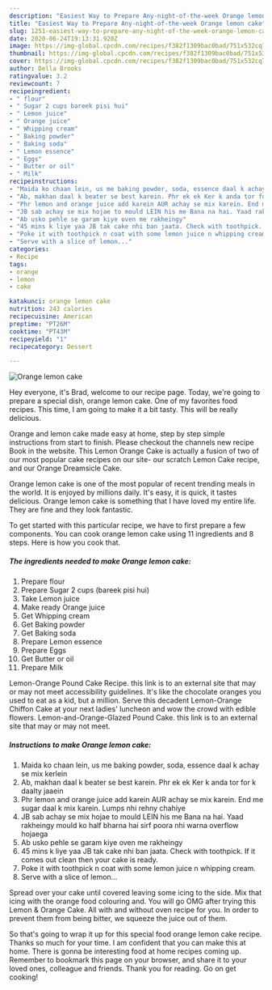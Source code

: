```yaml
---
description: "Easiest Way to Prepare Any-night-of-the-week Orange lemon cake"
title: "Easiest Way to Prepare Any-night-of-the-week Orange lemon cake"
slug: 1251-easiest-way-to-prepare-any-night-of-the-week-orange-lemon-cake
date: 2020-06-24T19:13:31.920Z
image: https://img-global.cpcdn.com/recipes/f382f1309bac0bad/751x532cq70/orange-lemon-cake-recipe-main-photo.jpg
thumbnail: https://img-global.cpcdn.com/recipes/f382f1309bac0bad/751x532cq70/orange-lemon-cake-recipe-main-photo.jpg
cover: https://img-global.cpcdn.com/recipes/f382f1309bac0bad/751x532cq70/orange-lemon-cake-recipe-main-photo.jpg
author: Della Brooks
ratingvalue: 3.2
reviewcount: 7
recipeingredient:
- " flour"
- " Sugar 2 cups bareek pisi hui"
- " Lemon juice"
- " Orange juice"
- " Whipping cream"
- " Baking powder"
- " Baking soda"
- " Lemon essence"
- " Eggs"
- " Butter or oil"
- " Milk"
recipeinstructions:
- "Maida ko chaan lein, us me baking powder, soda, essence daal k achay se mix kerlein"
- "Ab, makhan daal k beater se best karein. Phr ek ek Ker k anda tor for k daalty jaaein"
- "Phr lemon and orange juice add karein AUR achay se mix karein. End me sugar daal k mix karein. Lumps nhi rehny chahiye"
- "JB sab achay se mix hojae to mould LEIN his me Bana na hai. Yaad rakheingy mould ko half bharna hai sirf poora nhi warna overflow hojaega"
- "Ab usko pehle se garam kiye oven me rakheingy"
- "45 mins k liye yaa JB tak cake nhi ban jaata. Check with toothpick. If it comes out clean then your cake is ready."
- "Poke it with toothpick n coat with some lemon juice n whipping cream."
- "Serve with a slice of lemon..."
categories:
- Recipe
tags:
- orange
- lemon
- cake

katakunci: orange lemon cake 
nutrition: 243 calories
recipecuisine: American
preptime: "PT26M"
cooktime: "PT43M"
recipeyield: "1"
recipecategory: Dessert

---
```



![Orange lemon cake](https://img-global.cpcdn.com/recipes/f382f1309bac0bad/751x532cq70/orange-lemon-cake-recipe-main-photo.jpg)

Hey everyone, it's Brad, welcome to our recipe page. Today, we're going to prepare a special dish, orange lemon cake. One of my favorites food recipes. This time, I am going to make it a bit tasty. This will be really delicious.

Orange and lemon cake made easy at home, step by step simple instructions from start to finish. Please checkout the channels new recipe Book in the website. This Lemon Orange Cake is actually a fusion of two of our most popular cake recipes on our site- our scratch Lemon Cake recipe, and our Orange Dreamsicle Cake.

Orange lemon cake is one of the most popular of recent trending meals in the world. It is enjoyed by millions daily. It's easy, it is quick, it tastes delicious. Orange lemon cake is something that I have loved my entire life. They are fine and they look fantastic.


To get started with this particular recipe, we have to first prepare a few components. You can cook orange lemon cake using 11 ingredients and 8 steps. Here is how you cook that.

<!--inarticleads1-->

##### The ingredients needed to make Orange lemon cake:

1. Prepare  flour
1. Prepare  Sugar 2 cups (bareek pisi hui)
1. Take  Lemon juice
1. Make ready  Orange juice
1. Get  Whipping cream
1. Get  Baking powder
1. Get  Baking soda
1. Prepare  Lemon essence
1. Prepare  Eggs
1. Get  Butter or oil
1. Prepare  Milk


Lemon-Orange Pound Cake Recipe. this link is to an external site that may or may not meet accessibility guidelines. It&#39;s like the chocolate oranges you used to eat as a kid, but a million. Serve this decadent Lemon-Orange Chiffon Cake at your next ladies&#39; luncheon and wow the crowd with edible flowers. Lemon-and-Orange-Glazed Pound Cake. this link is to an external site that may or may not meet. 

<!--inarticleads2-->

##### Instructions to make Orange lemon cake:

1. Maida ko chaan lein, us me baking powder, soda, essence daal k achay se mix kerlein
1. Ab, makhan daal k beater se best karein. Phr ek ek Ker k anda tor for k daalty jaaein
1. Phr lemon and orange juice add karein AUR achay se mix karein. End me sugar daal k mix karein. Lumps nhi rehny chahiye
1. JB sab achay se mix hojae to mould LEIN his me Bana na hai. Yaad rakheingy mould ko half bharna hai sirf poora nhi warna overflow hojaega
1. Ab usko pehle se garam kiye oven me rakheingy
1. 45 mins k liye yaa JB tak cake nhi ban jaata. Check with toothpick. If it comes out clean then your cake is ready.
1. Poke it with toothpick n coat with some lemon juice n whipping cream.
1. Serve with a slice of lemon...


Spread over your cake until covered leaving some icing to the side. Mix that icing with the orange food colouring and. You will go OMG after trying this Lemon &amp; Orange Cake. All with and without oven recipe for you. In order to prevent them from being bitter, we squeeze the juice out of them. 

So that's going to wrap it up for this special food orange lemon cake recipe. Thanks so much for your time. I am confident that you can make this at home. There is gonna be interesting food at home recipes coming up. Remember to bookmark this page on your browser, and share it to your loved ones, colleague and friends. Thank you for reading. Go on get cooking!
